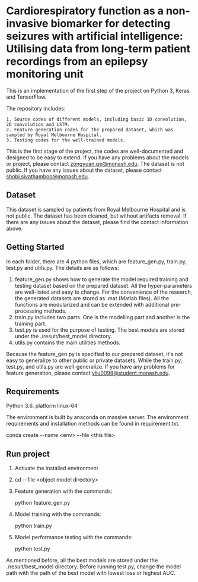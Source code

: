 # Cardiorespiratory function as a non-invasive biomarker for detecting seizures with artificial intelligence: Utilising data from long-term patient recordings from an epilepsy monitoring unit

This is an implementation of the first step of the project on Python 3, Keras and TensorFlow. 

The repository includes:

 	1. Source codes of different models, including basic 1D convolution, 2D convolution and LSTM.
 	2. Feature generation codes for the prepared dataset, which was sampled by Royal Melbourne Hospital.
 	3. Testing codes for the well-trained models.

This is the first stage of the project, the codes are well-documented and designed to be easy to extend. If you have any problems about the models or project, please contact zongyuan.ge@monash.edu. The dataset is not public. If you have any issues about the dataset, please contact shobi.sivathamboo@monash.edu. 

## Dataset

This dataset is sampled by patients from Royal Melbourne Hospital and is not public. The dataset has been cleaned, but without artifacts removal. If there are any issues about the dataset, please find the contact information above.

## Getting Started

In each folder, there are 4 python files, which are feature_gen.py, train.py, test.py and utils.py. The details are as follows:

1. feature_gen.py shows how to generate the model required training and testing dataset based on the prepared dataset. All the hyper-parameters are well-listed and easy to change. For the convenience of the research, the generated datasets are stored as .mat (Matlab files). All the functions are modularized and can be extended with additional pre-processing methods.
2. train.py includes two parts. One is the modelling part and another is the training part.
3. test.py is used for the purpose of testing. The best models are stored under the  ./result/best_model directory.
4. utils.py contains the main utilities methods.

Because the feature_gen.py is specified to our prepared dataset, it's not easy to generalize to other public or private datasets. While the train.py, test.py, and utils.py are well-generalize. If you have any problems for feature generation, please contact yliu0098@student.monash.edu.

## Requirements

Python 3.6. platform linux-64

The environment is built by anaconda on massive server. The environment requirements and installation methods can be found in requirement.txt.

conda create --name \<env> --file \<this file>

## Run project

1. Activate the installed environment

2. cd --file \<object model directory>

3. Feature generation with the commands: 

   python feature_gen.py 

4. Model training with the commands: 

   python train.py

5. Model performance testing with the commands:

   python test.py

As mentioned before, all the best models are stored under the ./result/best_model directory. Before running test.py, change the model path with the path of the best model with lowest loss or highest AUC.
